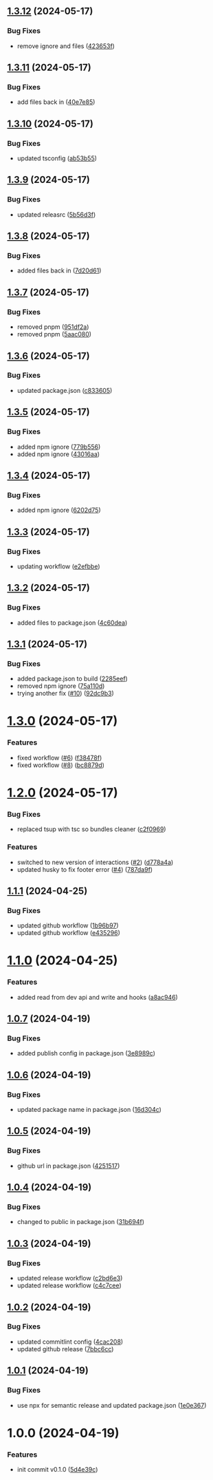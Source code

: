 ## [1.3.12](https://github.com/AlignNetwork/align-sdk/compare/v1.3.11...v1.3.12) (2024-05-17)


### Bug Fixes

* remove ignore and files ([423653f](https://github.com/AlignNetwork/align-sdk/commit/423653faf24d66b9dfe124a362b32b58bec4393b))

## [1.3.11](https://github.com/AlignNetwork/align-sdk/compare/v1.3.10...v1.3.11) (2024-05-17)


### Bug Fixes

* add files back in ([40e7e85](https://github.com/AlignNetwork/align-sdk/commit/40e7e850d1fd5fcca49d8bd73681e381c892011c))

## [1.3.10](https://github.com/AlignNetwork/align-sdk/compare/v1.3.9...v1.3.10) (2024-05-17)


### Bug Fixes

* updated tsconfig ([ab53b55](https://github.com/AlignNetwork/align-sdk/commit/ab53b556d3fbf7399f5770c9897a70b8e69e512f))

## [1.3.9](https://github.com/AlignNetwork/align-sdk/compare/v1.3.8...v1.3.9) (2024-05-17)


### Bug Fixes

* updated releasrc ([5b56d3f](https://github.com/AlignNetwork/align-sdk/commit/5b56d3f66602e70c88569d8e5e852481a0162938))

## [1.3.8](https://github.com/AlignNetwork/align-sdk/compare/v1.3.7...v1.3.8) (2024-05-17)


### Bug Fixes

* added files back in ([7d20d61](https://github.com/AlignNetwork/align-sdk/commit/7d20d617fe591811520339fdcfbe0ca59f6942d5))

## [1.3.7](https://github.com/AlignNetwork/align-sdk/compare/v1.3.6...v1.3.7) (2024-05-17)


### Bug Fixes

* removed pnpm ([951df2a](https://github.com/AlignNetwork/align-sdk/commit/951df2afc9ce18a051512b0fb3e52cf6da41075c))
* removed pnpm ([5aac080](https://github.com/AlignNetwork/align-sdk/commit/5aac0803e7d01408f3ac3e1d63bb0226b09538de))

## [1.3.6](https://github.com/AlignNetwork/align-sdk/compare/v1.3.5...v1.3.6) (2024-05-17)


### Bug Fixes

* updated package.json ([c833605](https://github.com/AlignNetwork/align-sdk/commit/c8336058320e880905d8dc494dc079b9643e5d50))

## [1.3.5](https://github.com/AlignNetwork/align-sdk/compare/v1.3.4...v1.3.5) (2024-05-17)


### Bug Fixes

* added npm ignore ([779b556](https://github.com/AlignNetwork/align-sdk/commit/779b5563cd646b428f0c23d3f8f5ab5702acade9))
* added npm ignore ([43016aa](https://github.com/AlignNetwork/align-sdk/commit/43016aa18fc57170a61b66d761f2e864ab901b0e))

## [1.3.4](https://github.com/AlignNetwork/align-sdk/compare/v1.3.3...v1.3.4) (2024-05-17)


### Bug Fixes

* added npm ignore ([6202d75](https://github.com/AlignNetwork/align-sdk/commit/6202d75bb071110f9ef875f6f6c527950fc772e2))

## [1.3.3](https://github.com/AlignNetwork/align-sdk/compare/v1.3.2...v1.3.3) (2024-05-17)


### Bug Fixes

* updating workflow ([e2efbbe](https://github.com/AlignNetwork/align-sdk/commit/e2efbbe88c490a6ca948c5c963aae1efb32e53a6))

## [1.3.2](https://github.com/AlignNetwork/align-sdk/compare/v1.3.1...v1.3.2) (2024-05-17)


### Bug Fixes

* added files to package.json ([4c60dea](https://github.com/AlignNetwork/align-sdk/commit/4c60deabe709767756feacf5b9adf93e29df0238))

## [1.3.1](https://github.com/AlignNetwork/align-sdk/compare/v1.3.0...v1.3.1) (2024-05-17)


### Bug Fixes

* added package.json to build ([2285eef](https://github.com/AlignNetwork/align-sdk/commit/2285eefac7dd3750e7a53941cf517b456949a75e))
* removed npm ignore ([75a110d](https://github.com/AlignNetwork/align-sdk/commit/75a110da37076663a10c900b8a525b55bb7caa99))
* trying another fix ([#10](https://github.com/AlignNetwork/align-sdk/issues/10)) ([92dc9b3](https://github.com/AlignNetwork/align-sdk/commit/92dc9b322d7c8246417ab6671c831d4094a8e073))

# [1.3.0](https://github.com/AlignNetwork/align-sdk/compare/v1.2.0...v1.3.0) (2024-05-17)


### Features

* fixed workflow ([#6](https://github.com/AlignNetwork/align-sdk/issues/6)) ([f38478f](https://github.com/AlignNetwork/align-sdk/commit/f38478f0a22da75bb592ba4ee82f2b564cdd4530))
* fixed workflow ([#8](https://github.com/AlignNetwork/align-sdk/issues/8)) ([bc8879d](https://github.com/AlignNetwork/align-sdk/commit/bc8879dfe7cbd818118aefbac65f8e15479ef33f))

# [1.2.0](https://github.com/AlignNetwork/align-sdk/compare/v1.1.1...v1.2.0) (2024-05-17)


### Bug Fixes

* replaced tsup with tsc so bundles cleaner ([c2f0969](https://github.com/AlignNetwork/align-sdk/commit/c2f0969850e8891de18831367135aa46c38b1276))


### Features

* switched to new version of interactions ([#2](https://github.com/AlignNetwork/align-sdk/issues/2)) ([d778a4a](https://github.com/AlignNetwork/align-sdk/commit/d778a4af21ecde2510b42778d1872386659912ad))
* updated husky to fix footer error ([#4](https://github.com/AlignNetwork/align-sdk/issues/4)) ([787da9f](https://github.com/AlignNetwork/align-sdk/commit/787da9fd7e7e7adb0defbc53838cdfd276f2ed87))

## [1.1.1](https://github.com/AlignNetwork/align-sdk/compare/v1.1.0...v1.1.1) (2024-04-25)


### Bug Fixes

* updated github workflow ([1b96b97](https://github.com/AlignNetwork/align-sdk/commit/1b96b97b5544b7df0e988b85bb137686436f29f5))
* updated github workflow ([e435296](https://github.com/AlignNetwork/align-sdk/commit/e43529604ef52f783761d06ac33c98daed67e8bc))

# [1.1.0](https://github.com/AlignNetwork/align-sdk/compare/v1.0.7...v1.1.0) (2024-04-25)


### Features

* added read from dev api and write and hooks ([a8ac946](https://github.com/AlignNetwork/align-sdk/commit/a8ac946baa5860306a3a94c42982766bd581b76e))

## [1.0.7](https://github.com/AlignNetwork/align-sdk/compare/v1.0.6...v1.0.7) (2024-04-19)


### Bug Fixes

* added publish config in package.json ([3e8989c](https://github.com/AlignNetwork/align-sdk/commit/3e8989ca92c396b9e18016f7d71b2d7f227eaabf))

## [1.0.6](https://github.com/AlignNetwork/align-sdk/compare/v1.0.5...v1.0.6) (2024-04-19)


### Bug Fixes

* updated package name in package.json ([16d304c](https://github.com/AlignNetwork/align-sdk/commit/16d304c2994f893568358ae0f08e8c0344db6d1f))

## [1.0.5](https://github.com/AlignNetwork/align-sdk/compare/v1.0.4...v1.0.5) (2024-04-19)


### Bug Fixes

* github url in package.json ([4251517](https://github.com/AlignNetwork/align-sdk/commit/4251517d4d66f1602382bd9ac1a54c7d0dcb17a7))

## [1.0.4](https://github.com/AlignNetwork/align-sdk/compare/v1.0.3...v1.0.4) (2024-04-19)


### Bug Fixes

* changed to public in package.json ([31b694f](https://github.com/AlignNetwork/align-sdk/commit/31b694feb34b16ee3168cd278d847a09e27ae897))

## [1.0.3](https://github.com/AlignNetwork/align-sdk/compare/v1.0.2...v1.0.3) (2024-04-19)


### Bug Fixes

* updated release workflow ([c2bd6e3](https://github.com/AlignNetwork/align-sdk/commit/c2bd6e38cdf48e5085fecc47810c5b3fb0b9fe9c))
* updated release workflow ([c4c7cee](https://github.com/AlignNetwork/align-sdk/commit/c4c7cee139a098b1a6c63a9cb19c00b1be6319b1))

## [1.0.2](https://github.com/AlignNetwork/align-sdk/compare/v1.0.1...v1.0.2) (2024-04-19)


### Bug Fixes

* updated commitlint config ([4cac208](https://github.com/AlignNetwork/align-sdk/commit/4cac208cd5a3633d1c6128cecc080fdb6f12e4cf))
* updated github release ([7bbc6cc](https://github.com/AlignNetwork/align-sdk/commit/7bbc6ccdd55f1156019f7d78e5efba89110bb28b))

## [1.0.1](https://github.com/AlignNetwork/align-sdk/compare/v1.0.0...v1.0.1) (2024-04-19)


### Bug Fixes

* use npx for semantic release and updated package.json ([1e0e367](https://github.com/AlignNetwork/align-sdk/commit/1e0e3670d41aa074020afba80b0230d1acaf6277))

# 1.0.0 (2024-04-19)


### Features

* init commit v0.1.0 ([5d4e39c](https://github.com/AlignNetwork/align-sdk/commit/5d4e39ce6e0b62771201de99b4743eb7fc8c4c46))
